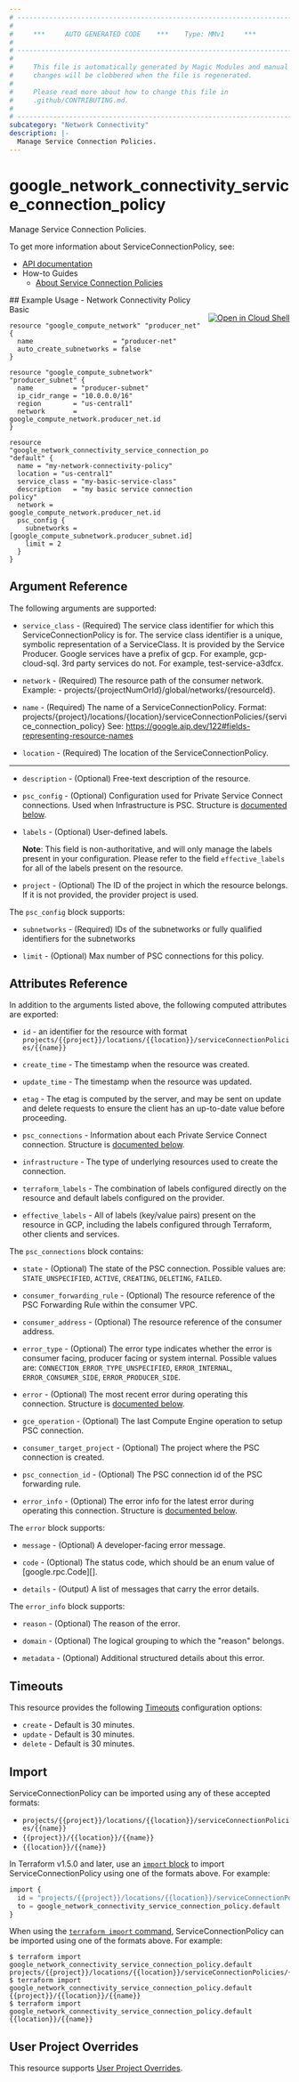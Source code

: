 ```yaml
---
# ----------------------------------------------------------------------------
#
#     ***     AUTO GENERATED CODE    ***    Type: MMv1     ***
#
# ----------------------------------------------------------------------------
#
#     This file is automatically generated by Magic Modules and manual
#     changes will be clobbered when the file is regenerated.
#
#     Please read more about how to change this file in
#     .github/CONTRIBUTING.md.
#
# ----------------------------------------------------------------------------
subcategory: "Network Connectivity"
description: |-
  Manage Service Connection Policies.
---
```


# google\_network\_connectivity\_service\_connection\_policy

Manage Service Connection Policies.


To get more information about ServiceConnectionPolicy, see:

* [API documentation](https://cloud.google.com/secure-web-proxy/docs/reference/networkconnectivity/rest/v1/projects.locations.networkConnectionPolicies)
* How-to Guides
    * [About Service Connection Policies](https://cloud.google.com/vpc/docs/about-service-connection-policies#service-policies)

<div class = "oics-button" style="float: right; margin: 0 0 -15px">
  <a href="https://console.cloud.google.com/cloudshell/open?cloudshell_git_repo=https%3A%2F%2Fgithub.com%2Fterraform-google-modules%2Fdocs-examples.git&cloudshell_working_dir=network_connectivity_policy_basic&cloudshell_image=gcr.io%2Fcloudshell-images%2Fcloudshell%3Alatest&open_in_editor=main.tf&cloudshell_print=.%2Fmotd&cloudshell_tutorial=.%2Ftutorial.md" target="_blank">
    <img alt="Open in Cloud Shell" src="//gstatic.com/cloudssh/images/open-btn.svg" style="max-height: 44px; margin: 32px auto; max-width: 100%;">
  </a>
</div>
## Example Usage - Network Connectivity Policy Basic


```hcl
resource "google_compute_network" "producer_net" {
  name                    = "producer-net"
  auto_create_subnetworks = false
}

resource "google_compute_subnetwork" "producer_subnet" {
  name          = "producer-subnet"
  ip_cidr_range = "10.0.0.0/16"
  region        = "us-central1"
  network       = google_compute_network.producer_net.id
}

resource "google_network_connectivity_service_connection_policy" "default" {
  name = "my-network-connectivity-policy"
  location = "us-central1"
  service_class = "my-basic-service-class"
  description   = "my basic service connection policy"
  network = google_compute_network.producer_net.id
  psc_config {
    subnetworks = [google_compute_subnetwork.producer_subnet.id]
    limit = 2
  }
}
```

## Argument Reference

The following arguments are supported:


* `service_class` -
  (Required)
  The service class identifier for which this ServiceConnectionPolicy is for. The service class identifier is a unique, symbolic representation of a ServiceClass.
  It is provided by the Service Producer. Google services have a prefix of gcp. For example, gcp-cloud-sql. 3rd party services do not. For example, test-service-a3dfcx.

* `network` -
  (Required)
  The resource path of the consumer network. Example: - projects/{projectNumOrId}/global/networks/{resourceId}.

* `name` -
  (Required)
  The name of a ServiceConnectionPolicy. Format: projects/{project}/locations/{location}/serviceConnectionPolicies/{service_connection_policy} See: https://google.aip.dev/122#fields-representing-resource-names

* `location` -
  (Required)
  The location of the ServiceConnectionPolicy.


- - -


* `description` -
  (Optional)
  Free-text description of the resource.

* `psc_config` -
  (Optional)
  Configuration used for Private Service Connect connections. Used when Infrastructure is PSC.
  Structure is [documented below](#nested_psc_config).

* `labels` -
  (Optional)
  User-defined labels.

  **Note**: This field is non-authoritative, and will only manage the labels present in your configuration.
  Please refer to the field `effective_labels` for all of the labels present on the resource.

* `project` - (Optional) The ID of the project in which the resource belongs.
    If it is not provided, the provider project is used.


<a name="nested_psc_config"></a>The `psc_config` block supports:

* `subnetworks` -
  (Required)
  IDs of the subnetworks or fully qualified identifiers for the subnetworks

* `limit` -
  (Optional)
  Max number of PSC connections for this policy.

## Attributes Reference

In addition to the arguments listed above, the following computed attributes are exported:

* `id` - an identifier for the resource with format `projects/{{project}}/locations/{{location}}/serviceConnectionPolicies/{{name}}`

* `create_time` -
  The timestamp when the resource was created.

* `update_time` -
  The timestamp when the resource was updated.

* `etag` -
  The etag is computed by the server, and may be sent on update and delete requests to ensure the client has an up-to-date value before proceeding.

* `psc_connections` -
  Information about each Private Service Connect connection.
  Structure is [documented below](#nested_psc_connections).

* `infrastructure` -
  The type of underlying resources used to create the connection.

* `terraform_labels` -
  The combination of labels configured directly on the resource
   and default labels configured on the provider.

* `effective_labels` -
  All of labels (key/value pairs) present on the resource in GCP, including the labels configured through Terraform, other clients and services.


<a name="nested_psc_connections"></a>The `psc_connections` block contains:

* `state` -
  (Optional)
  The state of the PSC connection.
  Possible values are: `STATE_UNSPECIFIED`, `ACTIVE`, `CREATING`, `DELETING`, `FAILED`.

* `consumer_forwarding_rule` -
  (Optional)
  The resource reference of the PSC Forwarding Rule within the consumer VPC.

* `consumer_address` -
  (Optional)
  The resource reference of the consumer address.

* `error_type` -
  (Optional)
  The error type indicates whether the error is consumer facing, producer
  facing or system internal.
  Possible values are: `CONNECTION_ERROR_TYPE_UNSPECIFIED`, `ERROR_INTERNAL`, `ERROR_CONSUMER_SIDE`, `ERROR_PRODUCER_SIDE`.

* `error` -
  (Optional)
  The most recent error during operating this connection.
  Structure is [documented below](#nested_error).

* `gce_operation` -
  (Optional)
  The last Compute Engine operation to setup PSC connection.

* `consumer_target_project` -
  (Optional)
  The project where the PSC connection is created.

* `psc_connection_id` -
  (Optional)
  The PSC connection id of the PSC forwarding rule.

* `error_info` -
  (Optional)
  The error info for the latest error during operating this connection.
  Structure is [documented below](#nested_error_info).


<a name="nested_error"></a>The `error` block supports:

* `message` -
  (Optional)
  A developer-facing error message.

* `code` -
  (Optional)
  The status code, which should be an enum value of [google.rpc.Code][].

* `details` -
  (Output)
  A list of messages that carry the error details.

<a name="nested_error_info"></a>The `error_info` block supports:

* `reason` -
  (Optional)
  The reason of the error.

* `domain` -
  (Optional)
  The logical grouping to which the "reason" belongs.

* `metadata` -
  (Optional)
  Additional structured details about this error.

## Timeouts

This resource provides the following
[Timeouts](https://developer.hashicorp.com/terraform/plugin/sdkv2/resources/retries-and-customizable-timeouts) configuration options:

- `create` - Default is 30 minutes.
- `update` - Default is 30 minutes.
- `delete` - Default is 30 minutes.

## Import


ServiceConnectionPolicy can be imported using any of these accepted formats:

* `projects/{{project}}/locations/{{location}}/serviceConnectionPolicies/{{name}}`
* `{{project}}/{{location}}/{{name}}`
* `{{location}}/{{name}}`


In Terraform v1.5.0 and later, use an [`import` block](https://developer.hashicorp.com/terraform/language/import) to import ServiceConnectionPolicy using one of the formats above. For example:

```tf
import {
  id = "projects/{{project}}/locations/{{location}}/serviceConnectionPolicies/{{name}}"
  to = google_network_connectivity_service_connection_policy.default
}
```

When using the [`terraform import` command](https://developer.hashicorp.com/terraform/cli/commands/import), ServiceConnectionPolicy can be imported using one of the formats above. For example:

```
$ terraform import google_network_connectivity_service_connection_policy.default projects/{{project}}/locations/{{location}}/serviceConnectionPolicies/{{name}}
$ terraform import google_network_connectivity_service_connection_policy.default {{project}}/{{location}}/{{name}}
$ terraform import google_network_connectivity_service_connection_policy.default {{location}}/{{name}}
```

## User Project Overrides

This resource supports [User Project Overrides](https://registry.terraform.io/providers/hashicorp/google/latest/docs/guides/provider_reference#user_project_override).
